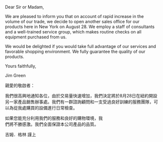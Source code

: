 Dear Sir or Madam,

We are pleased to inform you that on account of rapid increase in the
volume of our trade, we decide to open another sales office for our
products here in New York on August 28. We employ a staff of consultants
and a well-trained service group, which makes routine checks on all
equipment purchased from us.

We would be delighted if you would take full advantage of our services
and favorable shopping environment. We fully guarantee the quality of
our products.

Yours faithfully,

Jim Green

親愛的敬啟者：

我們很高興地通知各位，由於交易量快速增加，我們決定將於8月28日在紐約開設另一家產品銷售辦事處。我們有一群諮詢顧問和一支受過良好訓練的服務團隊，可以為從我處購買的設備進行日常檢查。

如果您能充分利用我們的服務和良好的購物環境，我\
們將不勝感激。我們全面保證本公司產品的品質。

吉姆．格林 謹上

